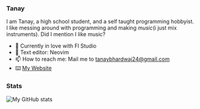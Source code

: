 ### Tanay

I am Tanay, a high school student, and a self taught programming hobbyist. I like messing around with programming and making *music*(i just mix instruments). Did I mention I like music?

- 🌱 Currently in love with Fl Studio
- 📔 Text editor: Neovim
- 📫 How to reach me: Mail me to tanaybhardwaj24@gmail.com
- ⌨️ [My Website](https://www.youtube.com/watch?v=dQw4w9WgXcQ)

### Stats

![My GitHub stats](https://github-readme-stats.vercel.app/api?username=tanaybhardwaj24&count_private=true&show_icons=true&theme=gruvbox)



